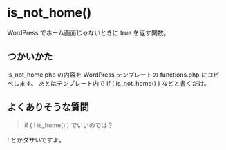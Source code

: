 is_not_home()
===========

WordPress でホーム画面じゃないときに true を返す関数。

つかいかた
----------

is_not_home.php の内容を WordPress テンプレートの functions.php にコピペします。
あとはテンプレート内で if ( is_not_home() ) などと書くだけ。

よくありそうな質問
-----------------

> if ( ! is_home() ) でいいのでは？

! とかダサいですよ。


